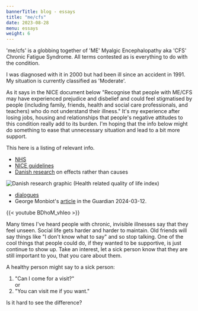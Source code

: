 ```yaml
---
bannerTitle: blog - essays
title: "me/cfs"
date: 2023-08-28
menu: essays
weight: 6
---
```


'me/cfs' is a globbing together of 'ME' Myalgic Encephalopathy aka 'CFS'
Chronic Fatigue Syndrome. All terms contested as is everything to do with the
condition.  

I was diagnosed with it in 2000 but had been ill since an accident in 1991. My
situation is currently classified as 'Moderate'.  

As it says in the NICE document below "Recognise that people with ME/CFS may
have experienced prejudice and disbelief and could feel stigmatised by people
(including family, friends, health and social care professionals, and teachers)
who do not understand their illness." It's my experience after losing jobs,
housing and relationships that people's negative attitudes to this condition
really add to its burden. I'm hoping that the info below might do something to
ease that unnecessary situation and lead to a bit more support. 

This here is a listing of relevant info.  

* [NHS](https://www.nhs.uk/conditions/chronic-fatigue-syndrome-cfs/)
* [NICE guidelines](https://www.nice.org.uk/guidance/ng206)
* [Danish research](https://pubmed.ncbi.nlm.nih.gov/26147503/) on effects rather than causes

![Danish research graphic](https://www.ncbi.nlm.nih.gov/pmc/articles/instance/4492975/bin/pone.0132421.g003.jpg)
(Health related quality of life index)

* [dialogues](https://www.dialogues-mecfs.co.uk/videos/)
* George Monbiot's [article](https://www.theguardian.com/commentisfree/2024/mar/12/chronic-fatigue-syndrome-me-treatments-social-services) in the Guardian 2024-03-12.

{{< youtube BDhoM_vhIeo >}}

Many times I've heard people with chronic, invisible illnesses say that they
feel unseen. Social life gets harder and harder to maintain. Old friends will
say things like "I don't know what to say" and so stop talking. One of the cool
things that people could do, if they wanted to be supportive, is just continue
to show up. Take an interest, let a sick person know that they are still
important to you, that you care about them.  

A healthy person might say to a sick person:  
1. "Can I come for a visit?"  
or  
3. "You can visit me if you want."  
	 
Is it hard to see the difference?
